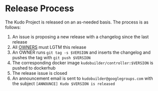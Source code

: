 # Release Process

The Kudo Project is released on an as-needed basis. The process is as follows:

1. An issue is proposing a new release with a changelog since the last release
2. All [OWNERS](OWNERS) must LGTM this release
3. An OWNER runs `git tag -s $VERSION` and inserts the changelog and pushes the tag with `git push $VERSION`
4. The corresponding docker image `kudobuilder/controller:$VERSION` is pushed to dockerhub
5. The release issue is closed
6. An announcement email is sent to `kudobuilder@googlegroups.com` with the subject `[ANNOUNCE] Kudo $VERSION is released`
